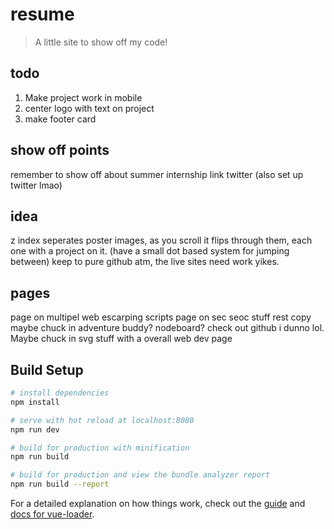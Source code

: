 # resume

> A little site to show off my code!

## todo

1. Make project work in mobile
2. center logo with text on project
3. make footer card

## show off points

remember to show off about summer internship
link twitter (also set up twitter lmao)

## idea

z index seperates poster images, as you scroll it flips through them, each one with a project on it.
(have a small dot based system for jumping between)
keep to pure github atm, the live sites need work yikes.

## pages

page on multipel web escarping scripts
page on sec seoc stuff
rest copy
maybe chuck in adventure buddy?
nodeboard?
check out github i dunno lol. Maybe chuck in svg stuff with a overall web dev page

## Build Setup

``` bash
# install dependencies
npm install

# serve with hot reload at localhost:8080
npm run dev

# build for production with minification
npm run build

# build for production and view the bundle analyzer report
npm run build --report
```

For a detailed explanation on how things work, check out the [guide](http://vuejs-templates.github.io/webpack/) and [docs for vue-loader](http://vuejs.github.io/vue-loader).
